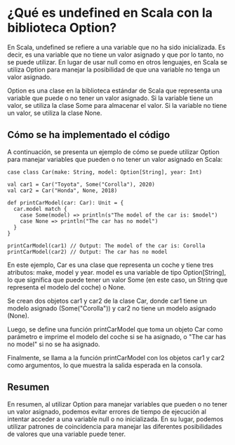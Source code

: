 # ¿Qué es undefined en Scala con la biblioteca Option?
En Scala, undefined se refiere a una variable que no ha sido inicializada. Es decir, es una variable que no tiene un valor asignado y que por lo tanto, no se puede utilizar. En lugar de usar null como en otros lenguajes, en Scala se utiliza Option para manejar la posibilidad de que una variable no tenga un valor asignado.

Option es una clase en la biblioteca estándar de Scala que representa una variable que puede o no tener un valor asignado. Si la variable tiene un valor, se utiliza la clase Some para almacenar el valor. Si la variable no tiene un valor, se utiliza la clase None.

## Cómo se ha implementado el código
A continuación, se presenta un ejemplo de cómo se puede utilizar Option para manejar variables que pueden o no tener un valor asignado en Scala:

```
case class Car(make: String, model: Option[String], year: Int)

val car1 = Car("Toyota", Some("Corolla"), 2020)
val car2 = Car("Honda", None, 2018)

def printCarModel(car: Car): Unit = {
  car.model match {
    case Some(model) => println(s"The model of the car is: $model")
    case None => println("The car has no model")
  }
}

printCarModel(car1) // Output: The model of the car is: Corolla
printCarModel(car2) // Output: The car has no model
```

En este ejemplo, Car es una clase que representa un coche y tiene tres atributos: make, model y year. model es una variable de tipo Option[String], lo que significa que puede tener un valor Some (en este caso, un String que representa el modelo del coche) o None.

Se crean dos objetos car1 y car2 de la clase Car, donde car1 tiene un modelo asignado (Some("Corolla")) y car2 no tiene un modelo asignado (None).

Luego, se define una función printCarModel que toma un objeto Car como parámetro e imprime el modelo del coche si se ha asignado, o "The car has no model" si no se ha asignado.

Finalmente, se llama a la función printCarModel con los objetos car1 y car2 como argumentos, lo que muestra la salida esperada en la consola.

## Resumen
En resumen, al utilizar Option para manejar variables que pueden o no tener un valor asignado, podemos evitar errores de tiempo de ejecución al intentar acceder a una variable null o no inicializada. En su lugar, podemos utilizar patrones de coincidencia para manejar las diferentes posibilidades de valores que una variable puede tener.
